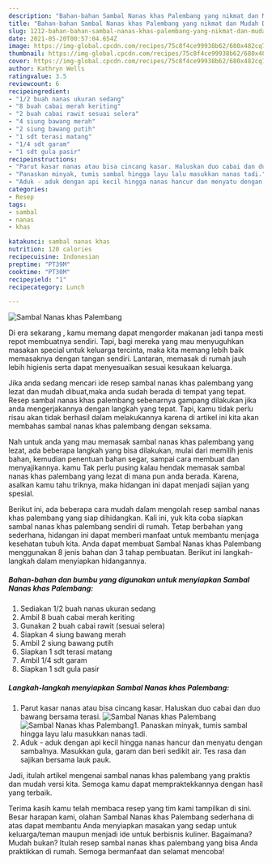 ```yaml
---
description: "Bahan-bahan Sambal Nanas khas Palembang yang nikmat dan Mudah Dibuat"
title: "Bahan-bahan Sambal Nanas khas Palembang yang nikmat dan Mudah Dibuat"
slug: 1212-bahan-bahan-sambal-nanas-khas-palembang-yang-nikmat-dan-mudah-dibuat
date: 2021-05-20T00:57:04.654Z
image: https://img-global.cpcdn.com/recipes/75c8f4ce99938b62/680x482cq70/sambal-nanas-khas-palembang-foto-resep-utama.jpg
thumbnail: https://img-global.cpcdn.com/recipes/75c8f4ce99938b62/680x482cq70/sambal-nanas-khas-palembang-foto-resep-utama.jpg
cover: https://img-global.cpcdn.com/recipes/75c8f4ce99938b62/680x482cq70/sambal-nanas-khas-palembang-foto-resep-utama.jpg
author: Kathryn Wells
ratingvalue: 3.5
reviewcount: 6
recipeingredient:
- "1/2 buah nanas ukuran sedang"
- "8 buah cabai merah keriting"
- "2 buah cabai rawit sesuai selera"
- "4 siung bawang merah"
- "2 siung bawang putih"
- "1 sdt terasi matang"
- "1/4 sdt garam"
- "1 sdt gula pasir"
recipeinstructions:
- "Parut kasar nanas atau bisa cincang kasar. Haluskan duo cabai dan duo bawang bersama terasi."
- "Panaskan minyak, tumis sambal hingga layu lalu masukkan nanas tadi."
- "Aduk - aduk dengan api kecil hingga nanas hancur dan menyatu dengan sambalnya. Masukkan gula, garam dan beri sedikit air. Tes rasa dan sajikan bersama lauk pauk."
categories:
- Resep
tags:
- sambal
- nanas
- khas

katakunci: sambal nanas khas 
nutrition: 120 calories
recipecuisine: Indonesian
preptime: "PT39M"
cooktime: "PT30M"
recipeyield: "1"
recipecategory: Lunch

---
```



![Sambal Nanas khas Palembang](https://img-global.cpcdn.com/recipes/75c8f4ce99938b62/680x482cq70/sambal-nanas-khas-palembang-foto-resep-utama.jpg)

Di era  sekarang , kamu memang dapat mengorder makanan jadi tanpa mesti repot membuatnya sendiri. Tapi, bagi mereka yang mau menyuguhkan masakan special untuk keluarga tercinta, maka kita memang lebih baik memasaknya dengan tangan sendiri. Lantaran, memasak di rumah jauh lebih higienis serta dapat menyesuaikan sesuai kesukaan keluarga.

Jika anda sedang mencari ide resep sambal nanas khas palembang yang lezat dan mudah dibuat,maka anda sudah berada di tempat yang tepat. Resep sambal nanas khas palembang  sebenarnya gampang dilakukan jika anda mengerjakannya dengan langkah yang tepat. Tapi, kamu tidak perlu risau akan tidak berhasil dalam melakukannya 
karena di artikel ini kita akan membahas sambal nanas khas palembang dengan seksama.  



Nah untuk anda yang mau memasak sambal nanas khas palembang yang lezat, ada beberapa langkah yang bisa dilakukan, mulai dari memilih jenis bahan, kemudian penentuan bahan segar, sampai cara membuat dan menyajikannya. kamu Tak perlu pusing kalau hendak memasak sambal nanas khas palembang yang lezat di mana pun anda berada. Karena, asalkan kamu  tahu triknya, maka hidangan ini dapat menjadi sajian yang spesial.

Berikut ini, ada beberapa cara mudah dalam mengolah resep sambal nanas khas palembang yang siap dihidangkan. Kali ini, yuk kita coba siapkan sambal nanas khas palembang sendiri di rumah. Tetap berbahan yang sederhana, hidangan ini dapat memberi manfaat untuk membantu menjaga kesehatan tubuh kita. Anda dapat membuat Sambal Nanas khas Palembang menggunakan 8 jenis bahan dan 3 tahap pembuatan. Berikut ini langkah-langkah dalam menyiapkan hidangannya.

<!--inarticleads1-->

##### Bahan-bahan dan bumbu yang digunakan untuk menyiapkan Sambal Nanas khas Palembang:

1. Sediakan 1/2 buah nanas ukuran sedang
1. Ambil 8 buah cabai merah keriting
1. Gunakan 2 buah cabai rawit (sesuai selera)
1. Siapkan 4 siung bawang merah
1. Ambil 2 siung bawang putih
1. Siapkan 1 sdt terasi matang
1. Ambil 1/4 sdt garam
1. Siapkan 1 sdt gula pasir




<!--inarticleads2-->

##### Langkah-langkah menyiapkan Sambal Nanas khas Palembang:

1. Parut kasar nanas atau bisa cincang kasar. Haluskan duo cabai dan duo bawang bersama terasi.
<img src="https://img-global.cpcdn.com/steps/10b906bea7876b83/160x128cq70/sambal-nanas-khas-palembang-langkah-memasak-1-foto.jpg" alt="Sambal Nanas khas Palembang"><img src="https://img-global.cpcdn.com/steps/02857a12a45276d0/160x128cq70/sambal-nanas-khas-palembang-langkah-memasak-1-foto.jpg" alt="Sambal Nanas khas Palembang">1. Panaskan minyak, tumis sambal hingga layu lalu masukkan nanas tadi.
1. Aduk - aduk dengan api kecil hingga nanas hancur dan menyatu dengan sambalnya. Masukkan gula, garam dan beri sedikit air. Tes rasa dan sajikan bersama lauk pauk.




Jadi, itulah artikel mengenai  sambal nanas khas palembang  yang praktis dan mudah versi kita. Semoga kamu dapat mempraktekkannya dengan hasil yang terbaik. 

Terima kasih kamu telah membaca resep yang tim kami tampilkan di sini. Besar harapan kami, olahan  Sambal Nanas khas Palembang sederhana di atas dapat membantu Anda menyiapkan masakan yang sedap untuk keluarga/teman maupun menjadi ide untuk berbisnis kuliner. Bagaimana? Mudah bukan? Itulah resep sambal nanas khas palembang yang bisa Anda praktikkan di rumah. Semoga bermanfaat dan selamat mencoba!

